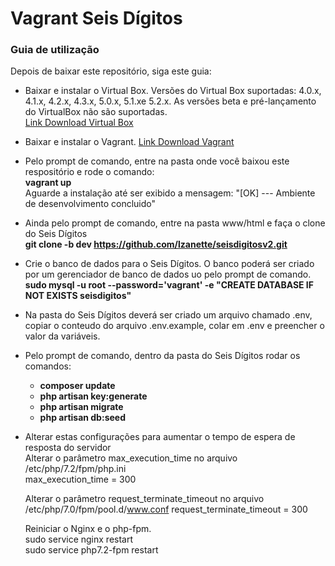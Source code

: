 # Vagrant Seis Dígitos

### Guia de utilização

Depois de baixar este repositório, siga este guia:

*   Baixar e instalar o Virtual Box. Versões do Virtual Box suportadas: 4.0.x, 4.1.x, 4.2.x, 4.3.x, 5.0.x, 5.1.xe 5.2.x. As versões beta e pré-lançamento do VirtualBox não são suportadas.  
    [Link Download Virtual Box](https://www.virtualbox.org/wiki/Downloads)
*   Baixar e instalar o Vagrant. [Link Download Vagrant](https://releases.hashicorp.com/vagrant/2.1.1/)
*   Pelo prompt de comando, entre na pasta onde você baixou este respositório e rode o comando:  
    **vagrant up**  
    Aguarde a instalação até ser exibido a mensagem: "[OK] --- Ambiente de desenvolvimento concluido"
*   Ainda pelo prompt de comando, entre na pasta www/html e faça o clone do Seis Dígitos  
    **git clone -b dev https://github.com/lzanette/seisdigitosv2.git**
*   Crie o banco de dados para o Seis Dígitos. O banco poderá ser criado por um gerenciador de banco de dados uo pelo prompt de comando.  
    **sudo mysql -u root --password='vagrant' -e "CREATE DATABASE IF NOT EXISTS seisdigitos"**
*   Na pasta do Seis Dígitos deverá ser criado um arquivo chamado .env, copiar o conteudo do arquivo .env.example, colar em .env e preencher o valor da variáveis.
*   Pelo prompt de comando, dentro da pasta do Seis Dígitos rodar os comandos:
    *   **composer update**
    *   **php artisan key:generate**
    *   **php artisan migrate**
    *   **php artisan db:seed**
*	Alterar estas configurações para aumentar o tempo de espera de resposta do servidor  
	Alterar o parâmetro max_execution_time no arquivo /etc/php/7.2/fpm/php.ini  
	max_execution_time = 300

	Alterar o parâmetro request_terminate_timeout no arquivo /etc/php/7.0/fpm/pool.d/www.conf 
	request_terminate_timeout = 300

	Reiniciar o Nginx e o php-fpm.  
	sudo service nginx restart  
	sudo service php7.2-fpm restart  
